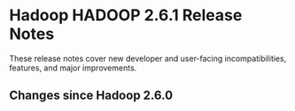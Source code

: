 # Hadoop HADOOP 2.6.1 Release Notes

These release notes cover  new developer and user-facing incompatibilities, features, and major improvements.

## Changes since Hadoop 2.6.0



